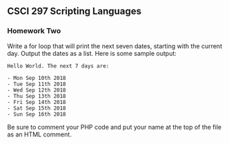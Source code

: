 ## CSCI 297 Scripting Languages
### Homework Two

Write a for loop that will print the next seven dates, starting with the current day. Output the dates as a list. Here is some sample output:
```
Hello World. The next 7 days are:

- Mon Sep 10th 2018
- Tue Sep 11th 2018
- Wed Sep 12th 2018
- Thu Sep 13th 2018
- Fri Sep 14th 2018
- Sat Sep 15th 2018
- Sun Sep 16th 2018
```
Be sure to comment your PHP code and put your name at the top of the file as an HTML comment.
